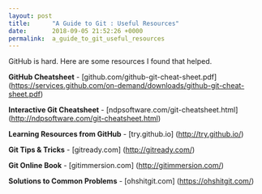 ```yaml
---
layout: post
title:      "A Guide to Git : Useful Resources"
date:       2018-09-05 21:52:26 +0000
permalink:  a_guide_to_git_useful_resources
---
```



GitHub is hard.  Here are some resources I found that helped.

**GitHub Cheatsheet** - [github.com/github-git-cheat-sheet.pdf]  (https://services.github.com/on-demand/downloads/github-git-cheat-sheet.pdf)

**Interactive Git Cheatsheet** -
[ndpsoftware.com/git-cheatsheet.html]
(http://ndpsoftware.com/git-cheatsheet.html)

**Learning Resources from GitHub** -
[try.github.io] (http://try.github.io/)

**Git Tips & Tricks** -
[gitready.com] (http://gitready.com/)

**Git Online Book** -
[gitimmersion.com] (http://gitimmersion.com/)

**Solutions to Common Problems** -
[ohshitgit.com] (https://ohshitgit.com/)
